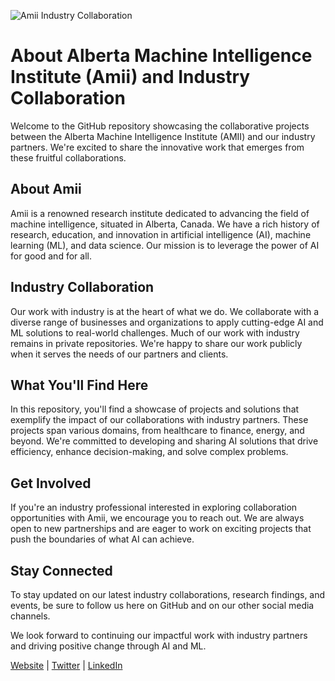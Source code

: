 ![Amii Industry Collaboration](https://github.com/Amii-Industry-Collaboration/.github/assets/28785031/7c8c46ab-9be9-4c61-b43c-deb904a1ff2e)

# About Alberta Machine Intelligence Institute (Amii) and Industry Collaboration

Welcome to the GitHub repository showcasing the collaborative projects between the Alberta Machine Intelligence Institute (AMII) and our industry partners. We're excited to share the innovative work that emerges from these fruitful collaborations.

## About Amii

Amii is a renowned research institute dedicated to advancing the field of machine intelligence, situated in Alberta, Canada. We have a rich history of research, education, and innovation in artificial intelligence (AI), machine learning (ML), and data science. Our mission is to leverage the power of AI for good and for all. 

## Industry Collaboration

Our work with industry is at the heart of what we do. We collaborate with a diverse range of businesses and organizations to apply cutting-edge AI and ML solutions to real-world challenges. Much of our work with industry remains in private repositories. We're happy to share our work publicly when it serves the needs of our partners and clients.

## What You'll Find Here

In this repository, you'll find a showcase of projects and solutions that exemplify the impact of our collaborations with industry partners. These projects span various domains, from healthcare to finance, energy, and beyond. We're committed to developing and sharing AI solutions that drive efficiency, enhance decision-making, and solve complex problems.

## Get Involved

If you're an industry professional interested in exploring collaboration opportunities with Amii, we encourage you to reach out. We are always open to new partnerships and are eager to work on exciting projects that push the boundaries of what AI can achieve.

## Stay Connected

To stay updated on our latest industry collaborations, research findings, and events, be sure to follow us here on GitHub and on our other social media channels.

We look forward to continuing our impactful work with industry partners and driving positive change through AI and ML.

[Website](https://www.amii.ca/) | [Twitter](https://twitter.com/AmiiThinks) | [LinkedIn](https://www.linkedin.com/company/17811411)
